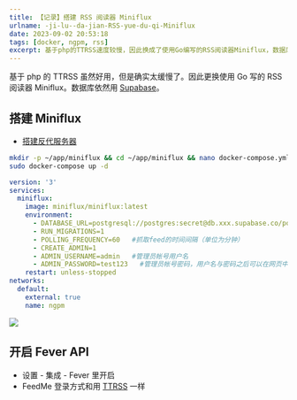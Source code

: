 ```yaml
---
title: 【记录】搭建 RSS 阅读器 Miniflux
urlname: -ji-lu--da-jian-RSS-yue-du-qi-Miniflux
date: 2023-09-02 20:53:18
tags: [docker, ngpm, rss]
excerpt: 基于php的TTRSS速度较慢，因此换成了使用Go编写的RSS阅读器Miniflux，数据库仍然使用Supabase。搭建Miniflux和反代服务器，并开启Fever API。FeedMe的登录方式与TTRSS相同。
---
```

基于 php 的 TTRSS 虽然好用，但是确实太缓慢了。因此更换使用 Go 写的 RSS 阅读器 Miniflux。数据库依然用 [Supabase](/-ji-lu-TTRSS-shi-yong-Supabase-zuo-shu-ju-ku)。
## 搭建 Miniflux
+ [搭建反代服务器](/Docker-bu-shu-Nginx-Proxy-Manager)
```bash
mkdir -p ~/app/miniflux && cd ~/app/miniflux && nano docker-compose.yml
sudo docker-compose up -d
```
```yml
version: '3'
services:
  miniflux:
    image: miniflux/miniflux:latest
    environment:
      - DATABASE_URL=postgresql://postgres:secret@db.xxx.supabase.co/postgres #数据库url
      - RUN_MIGRATIONS=1
      - POLLING_FREQUENCY=60   #抓取feed的时间间隔（单位为分钟）
      - CREATE_ADMIN=1
      - ADMIN_USERNAME=admin   #管理员帐号用户名
      - ADMIN_PASSWORD=test123   #管理员帐号密码，用户名与密码之后可以在网页中进行修改
    restart: unless-stopped
networks:
  default:
    external: true
    name: ngpm
```

![](https://img.limour.top/2023/09/03/64f401cfa6a53.webp)

## 开启 Fever API
+ 设置 - 集成 - Fever 里开启
+ FeedMe 登录方式和用  [TTRSS](/-ji-lu-TTRSS-shi-yong-Supabase-zuo-shu-ju-ku) 一样
